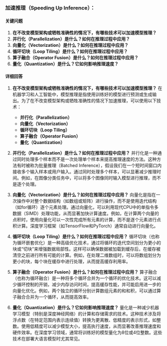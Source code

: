 ### 加速推理（Speeding Up Inference）：

#### 关键问题

1. **在不改变模型架构或牺牲准确性的情况下，有哪些技术可以加速模型推理？**
2. **并行化（Parallelization）是什么？如何在推理过程中应用？**
3. **向量化（Vectorization）是什么？如何在推理过程中应用？**
4. **循环切块（Loop Tiling）是什么？如何在推理过程中应用？**
5. **算子融合（Operator Fusion）是什么？如何在推理过程中应用？**
6. **量化（Quantization）是什么？它如何影响推理速度？**

#### 详细回答

1. **在不改变模型架构或牺牲准确性的情况下，有哪些技术可以加速模型推理？**
   在机器学习和人工智能中，模型推理是指使用训练好的模型进行预测或生成输出。为了在不改变模型架构或牺牲准确性的情况下加速推理，可以使用以下技术：
   - **并行化（Parallelization）**
   - **向量化（Vectorization）**
   - **循环切块（Loop Tiling）**
   - **算子融合（Operator Fusion）**
   - **量化（Quantization）**

2. **并行化（Parallelization）是什么？如何在推理过程中应用？**
   并行化是一种通过同时处理多个样本而不是一次处理单个样本来提高推理速度的方法。这种方法有时被称为批量推理（Batched Inference），假设我们在一个短时间窗口内接收多个输入样本或用户输入。通过同时处理多个样本，可以显著减少推理时间。例如，在图像分类任务中，可以将多个图像同时输入模型进行推理，而不是逐个处理。

3. **向量化（Vectorization）是什么？如何在推理过程中应用？**
   向量化是指在一次操作中对整个数据结构（如数组或矩阵）进行操作，而不是使用迭代结构（如for循环）逐个元素处理。通过向量化，可以利用现代CPU中的单指令多数据（SIMD）处理功能，从而显著加快计算速度。例如，在计算两个向量的点积时，使用向量化可以一次性完成所有元素的计算，而不是逐个元素进行点积计算。深度学习框架（如TensorFlow和PyTorch）通常自动进行向量化。

4. **循环切块（Loop Tiling）是什么？如何在推理过程中应用？**
   循环切块（也称为循环嵌套优化）是一种高级优化技术，通过将循环的迭代空间划分为更小的块或“切块”来增强数据局部性。这样可以确保数据被加载到缓存后，在缓存被清空之前进行所有可能的计算。例如，在处理二维数组时，可以将数组划分为更小的块，每个块在缓存中进行处理，从而提高缓存利用率。

5. **算子融合（Operator Fusion）是什么？如何在推理过程中应用？**
   算子融合（也称为循环融合）是一种将多个循环合并为一个循环的优化技术。这可以减少循环控制的开销，减少内存访问时间，提高缓存性能，并可能启用进一步的向量化优化。例如，两个独立的循环分别计算数组元素的和和积，可以通过算子融合合并为一个循环，从而提高效率。

6. **量化（Quantization）是什么？它如何影响推理速度？**
   量化是一种减少机器学习模型（特别是深度神经网络）的计算和存储需求的技术。这种技术涉及将浮点数（在特定范围内表示连续值）转换为更离散、低精度的表示形式，如整数。使用低精度可以减少模型大小，提高执行速度，从而显著改善推理速度和硬件效率。在深度学习领域，通常将训练好的模型量化为8位或4位整数。这些技术在部署大语言模型时尤其常见。
